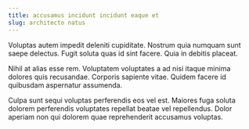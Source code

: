 ```yaml
---
title: accusamus incidunt incidunt eaque et
slug: architecto natus
---
```


Voluptas autem impedit deleniti cupiditate. Nostrum quia numquam sunt saepe delectus. Fugit soluta quas id sint facere. Quia in debitis placeat.

Nihil at alias esse rem. Voluptatem voluptates a ad nisi itaque minima dolores quis recusandae. Corporis sapiente vitae. Quidem facere id quibusdam aspernatur assumenda.

Culpa sunt sequi voluptas perferendis eos vel est. Maiores fuga soluta dolorem perferendis voluptates repellat beatae vel repellendus. Dolor aperiam non qui dolorem quae reprehenderit accusamus voluptas.
